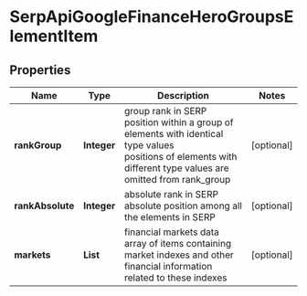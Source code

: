 # SerpApiGoogleFinanceHeroGroupsElementItem


## Properties

| Name | Type | Description | Notes |
|------------ | ------------- | ------------- | -------------|
**rankGroup** | **Integer** | group rank in SERP<br>position within a group of elements with identical type values<br>positions of elements with different type values are omitted from rank_group |[optional]|
**rankAbsolute** | **Integer** | absolute rank in SERP<br>absolute position among all the elements in SERP |[optional]|
**markets** | **List<Markets>** | financial markets data<br>array of items containing market indexes and other financial information related to these indexes |[optional]|